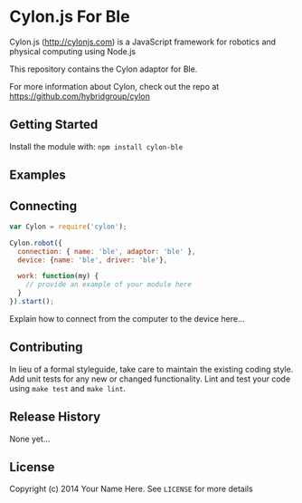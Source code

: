 # Cylon.js For Ble

Cylon.js (http://cylonjs.com) is a JavaScript framework for robotics and
physical computing using Node.js

This repository contains the Cylon adaptor for Ble.

For more information about Cylon, check out the repo at
https://github.com/hybridgroup/cylon

## Getting Started

Install the module with: `npm install cylon-ble`

## Examples

## Connecting

```javascript
var Cylon = require('cylon');

Cylon.robot({
  connection: { name: 'ble', adaptor: 'ble' },
  device: {name: 'ble', driver: 'ble'},

  work: function(my) {
    // provide an example of your module here
  }
}).start();
```

Explain how to connect from the computer to the device here...

## Contributing

In lieu of a formal styleguide, take care to maintain the existing coding style.
Add unit tests for any new or changed functionality. Lint and test your code
using `make test` and `make lint`.

## Release History

None yet...

## License

Copyright (c) 2014 Your Name Here. See `LICENSE` for more details
